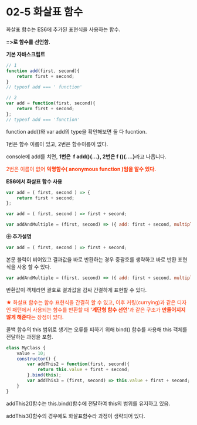 # 02-5 화살표 함수

화살표 함수는 ES6에 추가된 표현식을 사용하는 함수.

<strong>=>로 함수를 선언함.</strong>



<strong>기본 자바스크립트</strong>

```javascript
// 1
function add(first, second){
	return first + second;
}
// typeof add === ' function'

// 2
var add = function(first, second){
    return first + second;
};
// typeof add === 'function'
```

function add()와  var add의 type을 확인해보면 둘 다 fucntion.

1번은 함수 이름이 있고, 2번은 함수이름이 없다.

console에 add를 치면, <strong>1번은  f add(){...}, 2번은 f (){....}</strong>라고 나옵니다.

<span style="color:#ff3300">2번은 이름이 없어 <strong>익명함수( anonymous function )임을 알수 있다.</strong></span>



<strong>ES6에서 화살표 함수 사용</strong>

```javascript
var add = ( first, second ) => {
	return first + second;
};

var add = ( first, second ) => first + second;

var addAndMultiple = (first, second) => ({ add: first + second, multiply: first * second });
```

<strong>㊉ 추가설명 </strong>

```javascript
var add = ( first, second ) => first + second;
```

본문 블럭이 비어있고 결과값을 바로 반환하는 경우 중괄호를 생략하고 바로 반환 표현식을 사용 할 수 있다.



```javascript
var addAndMultiple = (first, second) => ({ add: first + second, multiply: first * second });
```

반환값이 객체라면 괄호로 결과값을 감싸 간결하게 표현할 수 있다.

<span style="color:#ff3300">★ 화살표 함수는 함수 표현식을 간결히 할 수 있고, 이후 커링(currying)과 같은 디자인 패턴에서 사용되는 함수를 반환할 때 <strong>'계단형 함수 선언'</strong>과 같은 구조가 <strong>만들어지지 않게 해준다</strong>는 장점이 있다.</span>



콜백 함수의 this 범위로 생기는 오류를 피하기 위해 bind() 함수를 사용해 this 객체를 전달하는 과정을 포함.

```javascript
class MyClass {
	value = 10;
	constructor() {
		var addThis2 = function(first, second){
			return this.value + first + second;
		}.bind(this);
		var addThis3 = (first, second) => this.value + first + second;
	}
}
```

addThis2()함수는 this.bind()함수에 전달하여 this의 범위를 유지하고 있음.

addThis3()함수의 경우에도 화살표함수라 과정이 생략되어 있다.
